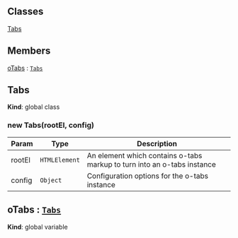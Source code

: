 ## Classes

<dl>
<dt><a href="#Tabs">Tabs</a></dt>
<dd></dd>
</dl>

## Members

<dl>
<dt><a href="#oTabs">oTabs</a> : <code><a href="#Tabs">Tabs</a></code></dt>
<dd></dd>
</dl>

<a name="Tabs"></a>

## Tabs
**Kind**: global class  
<a name="new_Tabs_new"></a>

### new Tabs(rootEl, config)

| Param | Type | Description |
| --- | --- | --- |
| rootEl | <code>HTMLElement</code> | An element which contains o-tabs markup to turn into an o-tabs instance |
| config | <code>Object</code> | Configuration options for the o-tabs instance |

<a name="oTabs"></a>

## oTabs : [<code>Tabs</code>](#Tabs)
**Kind**: global variable  
